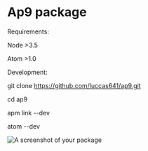 # Ap9 package


Requirements:

Node >3.5

Atom >1.0


Development:

git clone https://github.com/luccas641/ap9.git

cd ap9

apm link --dev

atom --dev


![A screenshot of your package](https://f.cloud.github.com/assets/69169/2290250/c35d867a-a017-11e3-86be-cd7c5bf3ff9b.gif)
